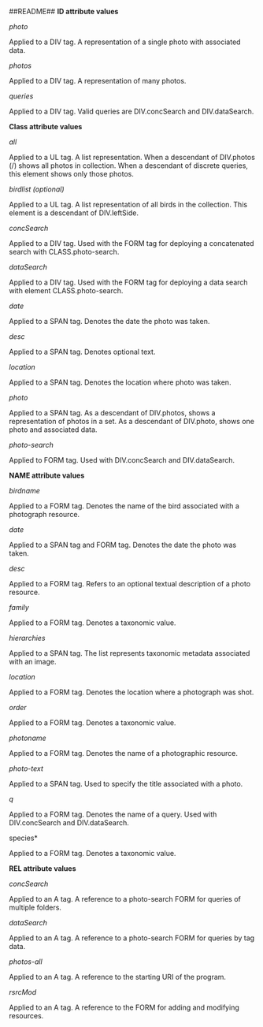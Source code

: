 ##README##
**ID attribute values**

*photo*

Applied to a DIV tag. A representation of a single photo with associated data.

*photos*

Applied to a DIV tag. A representation of many photos.

*queries*

Applied to a DIV tag. Valid queries are DIV.concSearch and DIV.dataSearch.

 

**Class attribute values**

*all*

Applied to a UL tag. A list representation. When a descendant of DIV.photos (/) shows all photos in collection. When a descendant of discrete queries, this element shows only those photos.

*birdlist (optional)*

Applied to a UL tag. A list representation of all birds in the collection. This element is a descendant of DIV.leftSide.



*concSearch*

Applied to a DIV tag. Used with the FORM tag for deploying a concatenated search with CLASS.photo-search.

*dataSearch*

Applied to a DIV tag. Used with the FORM tag for deploying a data search with element CLASS.photo-search.

*date*

Applied to a SPAN tag. Denotes the date the photo was taken.

*desc*

Applied to a SPAN tag. Denotes optional text.

*location*

Applied to a SPAN tag. Denotes the location where photo was taken.

*photo*

Applied to a SPAN tag. As a descendant of DIV.photos, shows a representation of photos in a set. As a descendant of DIV.photo, shows one photo and associated data.


*photo-search*

Applied to FORM tag. Used with DIV.concSearch and DIV.dataSearch.  





**NAME attribute values**

*birdname*

Applied to a FORM tag. Denotes the name of the bird associated with a photograph resource.

*date*

Applied to a SPAN tag and FORM tag. Denotes the date the photo was taken.

*desc*

Applied to a FORM tag. Refers to an optional textual description of a photo resource.

*family*

Applied to a FORM tag. Denotes a taxonomic value.

*hierarchies*

Applied to a SPAN tag. The list represents taxonomic metadata associated with an image.


*location*

Applied to a FORM tag. Denotes the location where a photograph was shot.


*order*

Applied to a FORM tag. Denotes a taxonomic value.


*photoname*

Applied to a FORM tag. Denotes the name of a photographic resource.

*photo-text*

Applied to a SPAN tag. Used to specify the title associated with a photo.

*q*

Applied to a FORM tag. Denotes the name of a query. Used with DIV.concSearch and DIV.dataSearch.  

species*

Applied to a FORM tag. Denotes a taxonomic value.

**REL attribute values**

*concSearch*

Applied to an A tag. A reference to a photo-search FORM for queries of multiple folders.

*dataSearch*

Applied to an A tag. A reference to a photo-search FORM for queries by tag data.

*photos-all*

Applied to an A tag. A reference to the starting URI of the program.

*rsrcMod*

Applied to an A tag. A reference to the FORM for adding and modifying resources.

